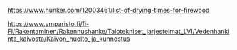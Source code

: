 https://www.hunker.com/12003461/list-of-drying-times-for-firewood


https://www.ymparisto.fi/fi-FI/Rakentaminen/Rakennushanke/Talotekniset_jarjestelmat_LVI/Vedenhankinta_kaivosta/Kaivon_huolto_ja_kunnostus
